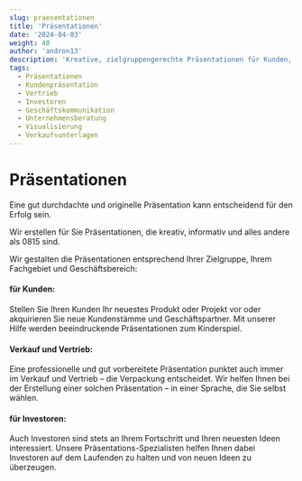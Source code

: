 ```yaml
---
slug: praesentationen
title: 'Präsentationen'
date: '2024-04-03'
weight: 40
author: 'andron13'
description: 'Kreative, zielgruppengerechte Präsentationen für Kunden, Vertrieb und Investoren – professionell gestaltet und überzeugend umgesetzt.'
tags:
  - Präsentationen
  - Kundenpräsentation
  - Vertrieb
  - Investoren
  - Geschäftskommunikation
  - Unternehmensberatung
  - Visualisierung
  - Verkaufsunterlagen
---
```


# Präsentationen

Eine gut durchdachte und originelle Präsentation kann entscheidend für den Erfolg sein.

Wir erstellen für Sie Präsentationen, die kreativ, informativ und alles andere als 0815 sind.

Wir gestalten die Präsentationen entsprechend Ihrer Zielgruppe, Ihrem Fachgebiet und Geschäftsbereich:

#### für Kunden:

Stellen Sie Ihren Kunden Ihr neuestes Produkt oder Projekt vor oder akquirieren Sie
neue Kundenstämme und Geschäftspartner. Mit unserer Hilfe werden beeindruckende
Präsentationen zum Kinderspiel.

#### Verkauf und Vertrieb:

Eine professionelle und gut vorbereitete Präsentation punktet auch immer im Verkauf
und Vertrieb – die Verpackung entscheidet. Wir helfen Ihnen bei der Erstellung einer
solchen Präsentation – in einer Sprache, die Sie selbst wählen.

#### für Investoren:

Auch Investoren sind stets an Ihrem Fortschritt und Ihren neuesten Ideen interessiert.
Unsere Präsentations-Spezialisten helfen Ihnen dabei Investoren auf dem Laufenden zu
halten und von neuen Ideen zu überzeugen.
